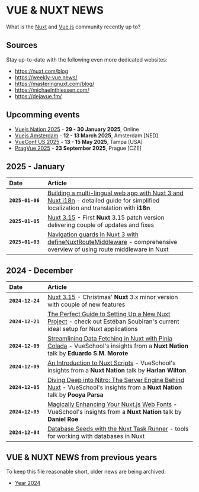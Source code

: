 # VUE & NUXT NEWS
What is the [Nuxt](https://nuxt.com/) and [Vue.js](https://vuejs.org/) community recently up to?

## Sources
Stay up-to-date with the following even more dedicated websites:
- https://nuxt.com/blog
- https://weekly-vue.news/
- https://masteringnuxt.com/blog/
- https://michaelnthiessen.com/
- https://dejavue.fm/

## Upcomming events
- [Vuejs Nation 2025](https://vuejsnation.com/) - **29 - 30 January 2025**, Online
- [Vuejs Amsterdam](https://vuejs.amsterdam/) - **12 - 13 March 2025**, Amsterdam [NED]
- [VueConf US 2025](https://vueconf.us/) - **13 - 15 May 2025**, Tampa [USA]
- [PragVue 2025](https://pragvue.com/) - **23 September 2025**, Prague [CZE]

## 2025 - January

| Date&nbsp;&nbsp;&nbsp;&nbsp;&nbsp;&nbsp;&nbsp;&nbsp;&nbsp;&nbsp;&nbsp;&nbsp; | Article |
| --- | :--  |
| **`2025-01-06`** | [Building a multi-lingual web app with Nuxt 3 and Nuxt i18n](https://dev.to/logrocket/building-a-multi-lingual-web-app-with-nuxt-3-and-nuxt-i18n-7f2) - detailed guide for simplified localization and translation with **i18n** |
| **`2025-01-05`** | [Nuxt 3.15](https://github.com/nuxt/nuxt/releases/tag/v3.15.1) - First **Nuxt** 3.15 patch version delivering couple of updates and fixes |
| **`2025-01-03`** | [Navigation guards in Nuxt 3 with defineNuxtRouteMiddleware](https://dev.to/logrocket/navigation-guards-in-nuxt-3-with-definenuxtroutemiddleware-56h3) - comprehensive overview of using route middleware in Nuxt |

## 2024 - December

| Date&nbsp;&nbsp;&nbsp;&nbsp;&nbsp;&nbsp;&nbsp;&nbsp;&nbsp;&nbsp;&nbsp;&nbsp; | Article |
| --- | :--  |
| **`2024-12-24`** | [Nuxt 3.15](https://nuxt.com/blog/v3-15) - Christmas' **Nuxt** 3.x minor version with couple of new features |
| **`2024-12-21`** | [The Perfect Guide to Setting Up a New Nuxt Project](https://soubiran.dev/posts/the-perfect-guide-to-setting-up-a-new-nuxt-project) - check out Estéban Soubiran's current ideal setup for Nuxt applications |
| **`2024-12-09`** | [Streamlining Data Fetching in Nuxt with Pinia Colada](https://vueschool.io/articles/news/streamlining-data-fetching-in-nuxt-with-pinia-colada-insights-from-eduardo-s-m-morotes-nuxt-nation-2024-talk/) - VueSchool's insights from a **Nuxt Nation** talk by **Eduardo S.M. Morote** |
| **`2024-12-09`** | [An Introduction to Nuxt Scripts](https://vueschool.io/articles/news/an-introduction-to-nuxt-scripts-insights-from-harlan-wiltons-nuxt-nation-2024-talk/) - VueSchool's insights from a **Nuxt Nation** talk by **Harlan Wilton** |
| **`2024-12-05`** | [Diving Deep into Nitro: The Server Engine Behind Nuxt](https://vueschool.io/articles/news/diving-deep-into-nitro-the-server-engine-behind-nuxt-insights-from-pooya-parsa-at-nuxt-nation-2024/) - VueSchool's insights from a **Nuxt Nation** talk by **Pooya Parsa** |
| **`2024-12-05`** | [Magically Enhancing Your Nuxt.js Web Fonts](https://vueschool.io/articles/news/magically-enhancing-your-nuxt-js-web-fonts-insights-from-daniel-roes-nuxt-nation-2024-talk/) - VueSchool's insights from a **Nuxt Nation** talk by **Daniel Roe** |
| **`2024-12-04`** | [Database Seeds with the Nuxt Task Runner](https://vueschool.io/articles/vuejs-tutorials/database-seeds-with-the-nuxt-task-runner/) - tools for working with databases in Nuxt |

## VUE & NUXT NEWS from previous years
To keep this file reasonable short, older news are being archived:
- [Year 2024](https://github.com/AloisSeckar/demos-nuxt/blob/main/NuxtNews2024.md)
